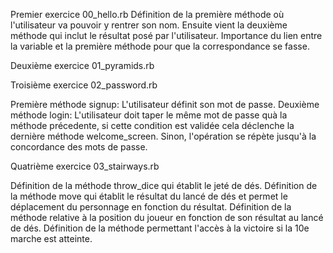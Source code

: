 Premier exercice 00_hello.rb 
	Définition de la première méthode où l'utilisateur va pouvoir y rentrer son nom. 
	Ensuite vient la deuxième méthode qui inclut le résultat posé par l'utilisateur.  Importance du lien entre la variable et la première méthode pour que la correspondance se fasse. 

Deuxième exercice 01_pyramids.rb




Troisième exercice 02_password.rb 

Première méthode signup: L'utilisateur définit son mot de passe. 
Deuxième méthode login: L'utilisateur doit taper le même mot de passe quà la méthode précedente, si cette condition est validée cela déclenche la dernière méthode welcome_screen. Sinon, l'opération se répète jusqu'à la concordance des mots de passe. 


Quatrième exercice 03_stairways.rb 

Définition de la méthode throw_dice qui établit le jeté de dés. 
Définition de la méthode move qui établit le résultat du lancé de dés et permet le déplacement du personnage en fonction du résultat. 
Définition de la méthode relative à la position du joueur en fonction de son résultat au lancé de dés. 
Définition de la méthode permettant l'accès à la victoire si la 10e marche est atteinte. 